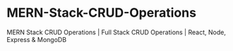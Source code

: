 # MERN-Stack-CRUD-Operations
MERN Stack CRUD Operations | Full Stack CRUD Operations | React, Node, Express &amp; MongoDB
